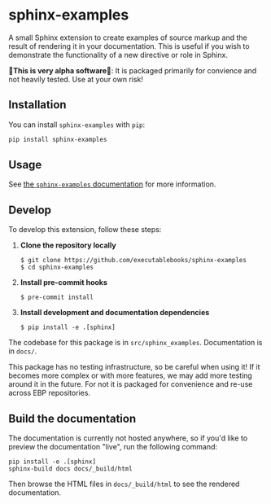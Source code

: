 # sphinx-examples

A small Sphinx extension to create examples of source markup and the result of rendering it in your documentation.
This is useful if you wish to demonstrate the functionality of a new directive or role in Sphinx.

🚨**This is very alpha software**🚨: It is packaged primarily for convience and not heavily tested. Use at your own risk!

## Installation

You can install `sphinx-examples` with `pip`:

```bash
pip install sphinx-examples
```

## Usage

See [the `sphinx-examples` documentation](https://ebp-sphinx-examples.readthedocs.io/en/latest/) for more information.

## Develop

To develop this extension, follow these steps:

1. **Clone the repository locally**

   ```console
   $ git clone https://github.com/executablebooks/sphinx-examples
   $ cd sphinx-examples
   ```
2. **Install pre-commit hooks**

   ```console
   $ pre-commit install
   ```
3. **Install development and documentation dependencies**

   ```console
   $ pip install -e .[sphinx]
   ```

The codebase for this package is in `src/sphinx_examples`.
Documentation is in `docs/`.

This package has no testing infrastructure, so be careful when using it!
If it becomes more complex or with more features, we may add more testing around it in the future.
For not it is packaged for convenience and re-use across EBP repositories.

## Build the documentation

The documentation is currently not hosted anywhere, so if you'd like to preview the documentation "live", run the following command:

```console
pip install -e .[sphinx]
sphinx-build docs docs/_build/html
```

Then browse the HTML files in `docs/_build/html` to see the rendered documentation.
